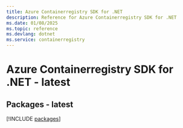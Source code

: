 ```yaml
---
title: Azure Containerregistry SDK for .NET
description: Reference for Azure Containerregistry SDK for .NET
ms.date: 01/08/2025
ms.topic: reference
ms.devlang: dotnet
ms.service: containerregistry
---
```

# Azure Containerregistry SDK for .NET - latest
## Packages - latest
[!INCLUDE [packages](containerregistry-index.md)]